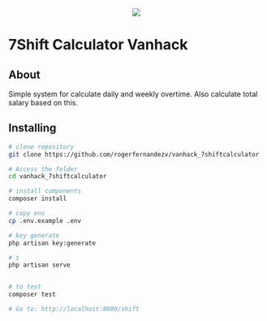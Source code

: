 <p align="center"><img src="https://www.7shifts.com/images/media-kit/logo-black.png"></p>


# 7Shift Calculator Vanhack 


## About

Simple system for calculate daily and weekly overtime.
Also calculate total salary based on this.

## Installing

```bash
# clone repository
git clone https://github.com/rogerfernandezv/vanhack_7shiftcalculator

# Access the folder
cd vanhack_7shiftcalculator

# install components
composer install

# copy env
cp .env.example .env

# key generate
php artisan key:generate

# s
php artisan serve


# to test
composer test

# Go to: http://localhost:8080/shift

```
